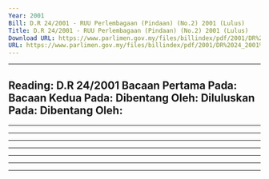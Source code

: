 ```yaml
---
Year: 2001
Bill: D.R 24/2001 - RUU Perlembagaan (Pindaan) (No.2) 2001 (Lulus)
Title: D.R 24/2001 - RUU Perlembagaan (Pindaan) (No.2) 2001 (Lulus)
Download URL: https://www.parlimen.gov.my/files/billindex/pdf/2001/DR%2024_2001%20-%20BM.pdf
URL: https://www.parlimen.gov.my/files/billindex/pdf/2001/DR%2024_2001%20-%20BM.pdf
---
```

---
Reading:
D.R 24/2001
Bacaan Pertama Pada:
Bacaan Kedua Pada:
Dibentang Oleh:
Diluluskan Pada:
Dibentang Oleh:
---

-----

-----

-----

-----

-----

-----

-----

